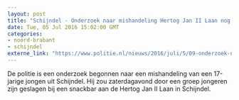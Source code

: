 ```yaml
---
layout: post
title: "Schijndel - Onderzoek naar mishandeling Hertog Jan II Laan nog bezig"
date: Tue, 05 Jul 2016 15:02:00 GMT
categories: 
- noord-brabant 
- schijndel 
externe_link: "https://www.politie.nl/nieuws/2016/juli/5/09-onderzoek-naar-mishandeling-hertog-jan-ii-laan-nog-bezig.html"
---
```


De politie is een onderzoek begonnen naar een mishandeling van een 17-jarige jongen uit Schijndel. Hij zou zaterdagavond door een groep jongeren zijn geslagen bij een snackbar aan de Hertog Jan II Laan in Schijndel.
